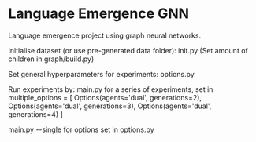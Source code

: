 # Language Emergence GNN
Language emergence project using graph neural networks.

Initialise dataset (or use pre-generated data folder): 
init.py (Set amount of children in graph/build.py)

Set general hyperparameters for experiments:
options.py

Run experiments by:
main.py for a series of experiments, set in 
multiple_options = [
    Options(agents='dual', generations=2),
    Options(agents='dual', generations=3),
    Options(agents='dual', generations=4)
]

main.py --single for options set in options.py



